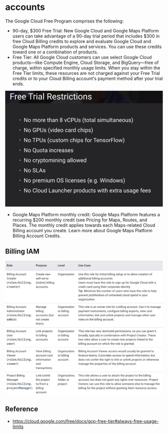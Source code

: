 # accounts

The Google Cloud Free Program comprises the following:

- 90-day, $300 Free Trial: New Google Cloud and Google Maps Platform users can take advantage of a 90-day trial period that includes $300 in free Cloud Billing credits to explore and evaluate Google Cloud and Google Maps Platform products and services. You can use these credits toward one or a combination of products.
- Free Tier: All Google Cloud customers can use select Google Cloud products—like Compute Engine, Cloud Storage, and BigQuery—free of charge, within specified monthly usage limits. When you stay within the Free Tier limits, these resources are not charged against your Free Trial credits or to your Cloud Billing account's payment method after your trial ends.

![free-trail-resc](images/free-trail-resc.png)

- Google Maps Platform monthly credit: Google Maps Platform features a recurring $200 monthly credit (see Pricing for Maps, Routes, and Places. The monthly credit applies towards each Maps-related Cloud Billing account you create. Learn more about Google Maps Platform Billing Account Credits.

## Billing IAM

![billing-iam](images/billing-iam.png)

## Reference

- https://cloud.google.com/free/docs/gcp-free-tier#always-free-usage-limits